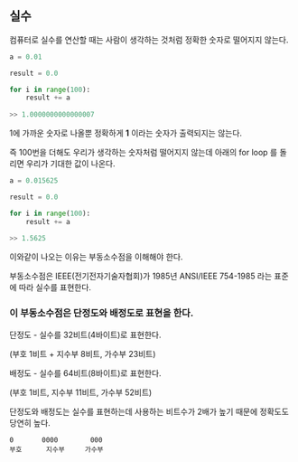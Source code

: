 ## 실수

컴퓨터로 실수를 연산할 때는 사람이 생각하는 것처럼 정확한 숫자로 떨어지지 않는다.

```python
a = 0.01

result = 0.0

for i in range(100):
	result += a
	
>> 1.0000000000000007

```

1에 가까운 숫자로 나올뿐 정확하게 **1** 이라는 숫자가 출력되지는 않는다.

즉 100번을 더해도 우리가 생각하는 숫자처럼 떨어지지 않는데 아래의 for loop 를 돌리면 우리가 기대한 값이 나온다.

```python
a = 0.015625

result = 0.0

for i in range(100):
	result += a
	
>> 1.5625
```

이와같이 나오는 이유는 부동소수점을 이해해야 한다.

부동소수점은 IEEE(전기전자기술자협회)가 1985년 ANSI/IEEE 754-1985 라는 표준에 따라 실수를 표현한다.

### 이 부동소수점은 단정도와 배정도로 표현을 한다.

단정도 - 실수를 32비트(4바이트)로 표현한다.

(부호 1비트 + 지수부 8비트, 가수부 23비트)

배정도 - 실수를 64비트(8바이트)로 표현한다.

(부호 1비트, 지수부 11비트, 가수부 52비트)

단정도와 배정도는 실수를 표현하는데 사용하는 비트수가 2배가 높기 때문에 정확도도 당연히 높다.

```
0		0000		000
부호		지수부		가수부

```

